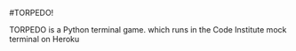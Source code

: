 #TORPEDO!

TORPEDO is a Python terminal game. which runs in the Code Institute mock terminal on Heroku

<!-- ##game descript 
and live link
###External user’s goal:
The application user wants to play a logic game

###Site owner's goal:
The Battleships game is played on grids on which each player's fleet of battleships are marked. The locations of the fleets are concealed from the other player. Players call shots at the other player's ships, and the objective of the game is to destroy the opposing player's fleet.
The application provides a working battleships game for a single user to play against the computer .e.g.

###Potential features to include:
The ability for the user to set the grid size
Warn the user if their guess is off-grid

image of terminal display
##How to play section
##Features section 
  ### existing features ( random board generation, user input, maintain scores, input validation and error check, data maintainance
  ### future features
##Data Model : board class - one for each competitor, stores board size, ship no, ship position, guesses agains the board, players name
              methods in class to help play : print method to print out current board, an add_ship method to add  ships and an add_guess method to add guess and                     return result
## Constraints
The deployment terminal is set to 80 columns by 24 rows. That means that each line of text needs to be 80 characters or less otherwise it will be wrapped onto a second line.

##Testing
###Manual by
  - passing PEP8 linter
  - testing on local terminal and CI Heroku terminal
  - invalid imput statements???
 ##Bugs
 -solved
 -remaining
 ###Validator testing results (PEP8)
 The website pep8online.com is currently down. We generally recommend that students use this website to validate their Python code before submission.
As a workaround, you can add a PEP8 validator to your Gitpod Workspace directly by following these steps:
Run the command pip3 install pycodestyle  Note that this extension may already be installed, in which case this command will do nothing.
In your workspace, press Ctrl+Shift+P (or Cmd+Shift+P on Mac).
Type the word linter into the search bar that appears, and click on Python: Select Linter from the filtered results (image 1).
Select pycodestyle from the list (image 2).
PEP8 errors will now be underlined in red, as well as being listed in the PROBLEMS tab beside your terminal.
 
##Deployment:
This project was deployed using Code Institute's mock terminal for Heroku
  -STeps for deployment:
      -Fork or clone this repository
      -Create a new Heroku app
      - Set the Buildbacks to heruko/python and heroku/nodejs in that order
      - Link the Heroku app to the repository
      Click on Deploy
      
##Credits
- Code Insititure for the deployment terminal
- Hasbro for the experience of playing Battleship, the tactile game this is based on.
- https://coderspacket.com/battleship-game-in-python for further instructions to help construct the game
- 
## Reminders

* Your code must be placed in the `run.py` file
* Your dependencies must be placed in the `requirements.txt` file
* Do not edit any of the other files or your code may not deploy properly

## Creating the Heroku app

When you create the app, you will need to add two buildpacks from the _Settings_ tab. The ordering is as follows:

1. `heroku/python`
2. `heroku/nodejs`

You must then create a _Config Var_ called `PORT`. Set this to `8000`

If you have credentials, such as in the Love Sandwiches project, you must create another _Config Var_ called `CREDS` and paste the JSON into the value field.

Connect your GitHub repository and deploy as normal.
